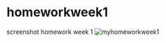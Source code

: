 # homeworkweek1

screenshot homework week 1
![myhomeworkweek1](https://user-images.githubusercontent.com/88953599/130571106-eb9cca52-8c03-408d-b170-7b2a55535cf8.png)
